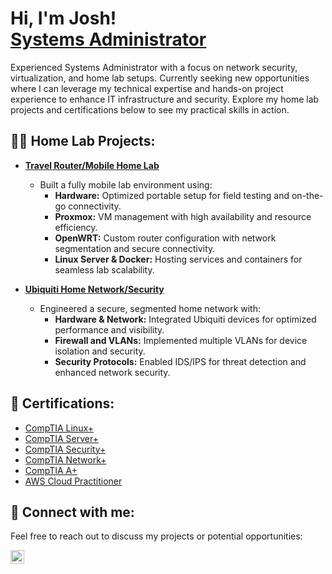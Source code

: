 <h1>Hi, I'm Josh! <br/><a href="https://www.linkedin.com/in/joshua-christman-ak//">Systems Administrator </a></h1>

<p>Experienced Systems Administrator with a focus on network security, virtualization, and home lab setups. Currently seeking new opportunities where I can leverage my technical expertise and hands-on project experience to enhance IT infrastructure and security. Explore my home lab projects and certifications below to see my practical skills in action.</p>

<h2>👨‍💻 Home Lab Projects:</h2>

- <b>[Travel Router/Mobile Home Lab](https://github.com/JoshChristman/MobileHomeLab?tab=readme-ov-file)</b>
  - Built a fully mobile lab environment using:
    - **Hardware:** Optimized portable setup for field testing and on-the-go connectivity.
    - **Proxmox:** VM management with high availability and resource efficiency.
    - **OpenWRT:** Custom router configuration with network segmentation and secure connectivity.
    - **Linux Server & Docker:** Hosting services and containers for seamless lab scalability.

- <b>[Ubiquiti Home Network/Security](https://github.com/JoshChristman/UbiquitiHomeNetwork)</b>
  - Engineered a secure, segmented home network with:
    - **Hardware & Network:** Integrated Ubiquiti devices for optimized performance and visibility.
    - **Firewall and VLANs:** Implemented multiple VLANs for device isolation and security.
    - **Security Protocols:** Enabled IDS/IPS for threat detection and enhanced network security.

<h2>📜 Certifications:</h2>

- [CompTIA Linux+](https://www.certmetrics.com/comptia/public/verification.aspx?code=CWC2VXQVL79LFS9L)
- [CompTIA Server+](https://www.certmetrics.com/comptia/public/verification.aspx?code=K0KVGCJ8BVPPFB97)
- [CompTIA Security+](https://www.certmetrics.com/comptia/public/verification.aspx?code=JXPSWNKV3V56VWWB)
- [CompTIA Network+](https://www.certmetrics.com/comptia/public/verification.aspx?code=1YBDGV50E4KPVHGQ)
- [CompTIA A+](https://www.certmetrics.com/comptia/public/verification.aspx?code=3646TWL83Q3PV35T)
- [AWS Cloud Practitioner](https://cp.certmetrics.com/amazon/en/public/verify/credential/HKTSPSDBFERQQYSG)

<h2>🤳 Connect with me:</h2>

<p>Feel free to reach out to discuss my projects or potential opportunities:</p>

[<img align="left" alt="Joshchristman | LinkedIn" width="22px" src="https://cdn.jsdelivr.net/npm/simple-icons@v3/icons/linkedin.svg" />][linkedin]

[linkedin]: https://www.linkedin.com/in/joshua-christman-ak/
